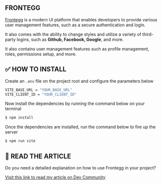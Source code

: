 ## FRONTEGG

[Frontegg](https://frontegg.com) is a modern UI platform that enables developers to provide various user management features, such as a secure authentication and login.

It also comes with the ability to change styles and utilize a variety of third-party logins, such as **Github, Facebook, Google**, and more. 

It also contains user management features such as profile management, roles, permissions setup, and more.

## ✅ HOW TO INSTALL

Create an `.env` file on the project root and configure the parameters below

```bash
VITE_BASE_URL = "YOUR_BASE_URL"
VITE_CLIENT_ID = "YOUR_CLIENT_ID"
```

Now install the dependencies by running the command below on your terminal

```bash
$ npm install
```

Once the dependencies are installed, run the command below to fire up the server

```bash
$ npm run vite
```

## 📗 READ THE ARTICLE

Do you need a detailed explanation on how to use Frontegg in your project?

[Visit this link to read my article on Dev Community](https://dev.to/ugorji_simon/how-to-strategically-set-up-roles-for-user-authentication-in-nodejs-applications-1ah7)